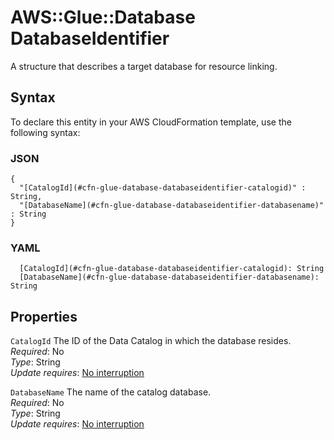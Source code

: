 # AWS::Glue::Database DatabaseIdentifier<a name="aws-properties-glue-database-databaseidentifier"></a>

A structure that describes a target database for resource linking\.

## Syntax<a name="aws-properties-glue-database-databaseidentifier-syntax"></a>

To declare this entity in your AWS CloudFormation template, use the following syntax:

### JSON<a name="aws-properties-glue-database-databaseidentifier-syntax.json"></a>

```
{
  "[CatalogId](#cfn-glue-database-databaseidentifier-catalogid)" : String,
  "[DatabaseName](#cfn-glue-database-databaseidentifier-databasename)" : String
}
```

### YAML<a name="aws-properties-glue-database-databaseidentifier-syntax.yaml"></a>

```
  [CatalogId](#cfn-glue-database-databaseidentifier-catalogid): String
  [DatabaseName](#cfn-glue-database-databaseidentifier-databasename): String
```

## Properties<a name="aws-properties-glue-database-databaseidentifier-properties"></a>

`CatalogId` <a name="cfn-glue-database-databaseidentifier-catalogid"></a>
The ID of the Data Catalog in which the database resides\.  
_Required_: No  
_Type_: String  
_Update requires_: [No interruption](https://docs.aws.amazon.com/AWSCloudFormation/latest/UserGuide/using-cfn-updating-stacks-update-behaviors.html#update-no-interrupt)

`DatabaseName` <a name="cfn-glue-database-databaseidentifier-databasename"></a>
The name of the catalog database\.  
_Required_: No  
_Type_: String  
_Update requires_: [No interruption](https://docs.aws.amazon.com/AWSCloudFormation/latest/UserGuide/using-cfn-updating-stacks-update-behaviors.html#update-no-interrupt)
